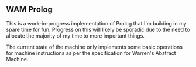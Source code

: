 WAM Prolog
----------

This is a work-in-progress implementation of Prolog that I'm building in my spare time for fun. Progress on this will likely be sporadic due to the need to allocate the majority of my time to more important things.

The current state of the machine only implements some basic operations for machine instructions as per the specification for Warren's Abstract Machine.